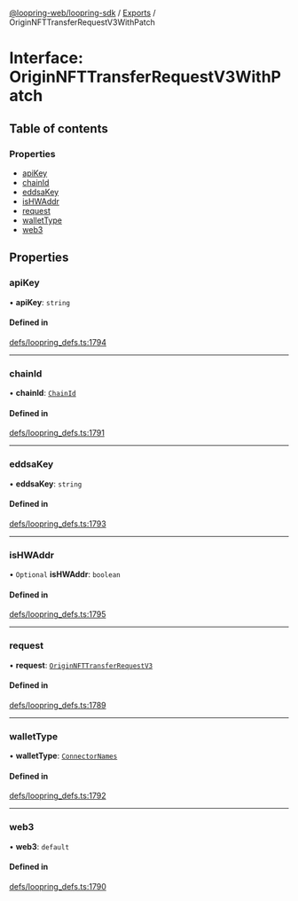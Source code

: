 [@loopring-web/loopring-sdk](../README.md) / [Exports](../modules.md) / OriginNFTTransferRequestV3WithPatch

# Interface: OriginNFTTransferRequestV3WithPatch

## Table of contents

### Properties

- [apiKey](OriginNFTTransferRequestV3WithPatch.md#apikey)
- [chainId](OriginNFTTransferRequestV3WithPatch.md#chainid)
- [eddsaKey](OriginNFTTransferRequestV3WithPatch.md#eddsakey)
- [isHWAddr](OriginNFTTransferRequestV3WithPatch.md#ishwaddr)
- [request](OriginNFTTransferRequestV3WithPatch.md#request)
- [walletType](OriginNFTTransferRequestV3WithPatch.md#wallettype)
- [web3](OriginNFTTransferRequestV3WithPatch.md#web3)

## Properties

### apiKey

• **apiKey**: `string`

#### Defined in

[defs/loopring_defs.ts:1794](https://github.com/Loopring/loopring_sdk/blob/29b8a2c/src/defs/loopring_defs.ts#L1794)

___

### chainId

• **chainId**: [`ChainId`](../enums/ChainId.md)

#### Defined in

[defs/loopring_defs.ts:1791](https://github.com/Loopring/loopring_sdk/blob/29b8a2c/src/defs/loopring_defs.ts#L1791)

___

### eddsaKey

• **eddsaKey**: `string`

#### Defined in

[defs/loopring_defs.ts:1793](https://github.com/Loopring/loopring_sdk/blob/29b8a2c/src/defs/loopring_defs.ts#L1793)

___

### isHWAddr

• `Optional` **isHWAddr**: `boolean`

#### Defined in

[defs/loopring_defs.ts:1795](https://github.com/Loopring/loopring_sdk/blob/29b8a2c/src/defs/loopring_defs.ts#L1795)

___

### request

• **request**: [`OriginNFTTransferRequestV3`](OriginNFTTransferRequestV3.md)

#### Defined in

[defs/loopring_defs.ts:1789](https://github.com/Loopring/loopring_sdk/blob/29b8a2c/src/defs/loopring_defs.ts#L1789)

___

### walletType

• **walletType**: [`ConnectorNames`](../enums/ConnectorNames.md)

#### Defined in

[defs/loopring_defs.ts:1792](https://github.com/Loopring/loopring_sdk/blob/29b8a2c/src/defs/loopring_defs.ts#L1792)

___

### web3

• **web3**: `default`

#### Defined in

[defs/loopring_defs.ts:1790](https://github.com/Loopring/loopring_sdk/blob/29b8a2c/src/defs/loopring_defs.ts#L1790)
